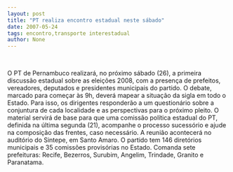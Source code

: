 ```yaml
---
layout: post
title: "PT realiza encontro estadual neste sábado"
date: 2007-05-24
tags: encontro,transporte interestadual
author: None
---
```


&nbsp;


O PT de Pernambuco realizar&aacute;, no pr&oacute;ximo s&aacute;bado (26), a primeira discuss&atilde;o estadual sobre as elei&ccedil;&otilde;es 2008, com a presen&ccedil;a de prefeitos, vereadores, deputados e presidentes municipais do partido.
O debate, marcado para come&ccedil;ar &agrave;s 9h, dever&aacute; mapear a situa&ccedil;&atilde;o da sigla em todo o Estado. Para isso, os dirigentes responder&atilde;o a um question&aacute;rio sobre a conjuntura de cada localidade e as perspectivas para o pr&oacute;ximo pleito.
O material servir&aacute; de base para que uma comiss&atilde;o pol&iacute;tica estadual do PT, definida na &uacute;ltima segunda (21), acompanhe o processo sucess&oacute;rio e ajude na composi&ccedil;&atilde;o das frentes, caso necess&aacute;rio. A reuni&atilde;o acontecer&aacute; no audit&oacute;rio do Sintepe, em Santo Amaro.
O partido tem 146 diret&oacute;rios municipais e 35 comiss&otilde;es provis&oacute;rias no Estado. Comanda sete prefeituras: Recife, Bezerros, Surubim, Angelim, Trindade, Granito e Paranatama.
 